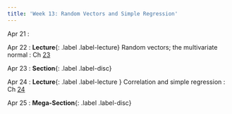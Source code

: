 ```yaml
---
title: 'Week 13: Random Vectors and Simple Regression'
---
```


Apr 21
:  

Apr 22
: **Lecture**{: .label .label-lecture} Random vectors; the multivariate normal
    : Ch [23](http://prob140.org/textbook/content/Chapter_23/00_Multivariate_Normal_RVs.html)
    
Apr 23
: **Section**{: .label .label-disc}

Apr 24
: **Lecture**{: .label .label-lecture } Correlation and simple regression
    : Ch [24](http://prob140.org/textbook/content/Chapter_24/00_Simple_Linear_Regression.html)
    
Apr 25
: **Mega-Section**{: .label .label-disc}
